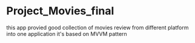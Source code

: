 # Project_Movies_final
this app provied good collection of movies review from different platform into one application 
it's based on MVVM pattern 

